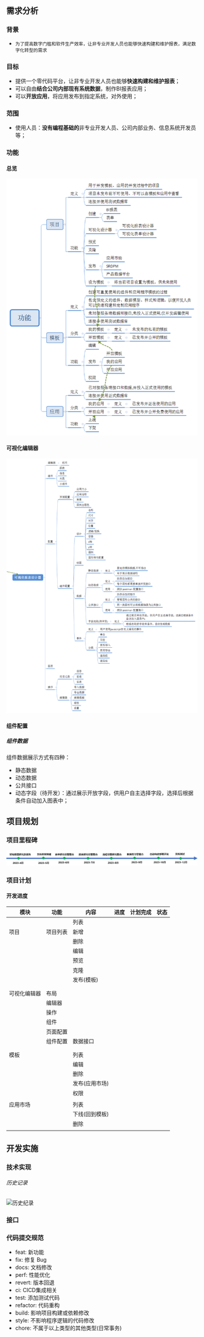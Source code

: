 ## 需求分析

### 背景

* `为了提高数字门槛和软件生产效率，让非专业开发人员也能够快速构建和维护报表，满足数字化转型的需求 `

### 目标

* 提供一个零代码平台，让非专业开发人员也能够**快速构建和维护报表**；
* 可以自由**结合公司内部现有系统数据**，制作BI报表应用；
* 可以**开放应用**，将应用发布到指定系统，对外使用；

### 范围

* 使用人员：**没有编程基础的**非专业开发人员、公司内部业务、信息系统开发员等；

### 功能

#### 总览

![功能](./assets/images/功能.png)

#### 可视化编辑器

![功能](./assets/images/可视化编辑器功能.png)

#### 组件配置

##### 组件数据

组件数据展示方式有四种：

* 静态数据
* 动态数据
* 公共接口
* 动态字段（待开发）：通过展示开放字段，供用户自主选择字段，选择后根据条件自动加入图表中；



## 项目规划

### 项目里程碑

![image-20230513111700283](./assets/images/image-20230513111700283.png)

### 项目计划

#### 开发进度

| 模块         | 功能     | 内容           | 进度 | 计划完成 | 状态 |
| ------------ | -------- | -------------- | ---- | -------- | ---- |
|              |          | 列表           |      |          |      |
| 项目         | 项目列表 | 新增           |      |          |      |
|              |          | 删除           |      |          |      |
|              |          | 编辑           |      |          |      |
|              |          | 预览           |      |          |      |
|              |          | 克隆           |      |          |      |
|              |          | 发布(模板)     |      |          |      |
|              |          |                |      |          |      |
|              |          |                |      |          |      |
| 可视化编辑器 | 布局     |                |      |          |      |
|              | 编辑器   |                |      |          |      |
|              | 操作     |                |      |          |      |
|              | 组件     |                |      |          |      |
|              | 页面配置 |                |      |          |      |
|              | 组件配置 | 数据接口       |      |          |      |
|              |          |                |      |          |      |
|              |          |                |      |          |      |
| 模板         |          | 列表           |      |          |      |
|              |          | 编辑           |      |          |      |
|              |          | 删除           |      |          |      |
|              |          | 发布(应用市场) |      |          |      |
|              |          | 权限           |      |          |      |
|              |          |                |      |          |      |
| 应用市场     |          | 列表           |      |          |      |
|              |          | 下线(回到模板) |      |          |      |
|              |          | 删除           |      |          |      |
|              |          |                |      |          |      |



## 开发实施

### 技术实现

###### 历史记录

![历史纪录](D:\MyData\myDemo\低代码项目\go-view\docs\assets\images\历史记录.png)

### 接口



### 代码提交规范

* feat: 新功能
* fix: 修复 Bug
* docs: 文档修改
* perf: 性能优化
* revert: 版本回退
* ci: CICD集成相关
* test: 添加测试代码
* refactor: 代码重构
* build: 影响项目构建或依赖修改
* style: 不影响程序逻辑的代码修改
* chore: 不属于以上类型的其他类型(日常事务)
